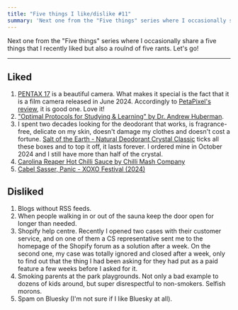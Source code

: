 ```yaml
---
title: "Five things I like/dislike #11"
summary: 'Next one from the "Five things" series where I occasionally share a five things that I recently liked but also a roulnd of five rants. Let''s go!'
---
```


Next one from the "Five things" series where I occasionally share a five things that I recently liked but also a roulnd of five rants. Let's go!

---

## Liked

1. [PENTAX 17](https://pentax.eu/products/pentax-17) is a beautiful camera. What makes it special is the fact that it is a film camera released in June 2024. Accordingly to [PetaPixel's review](https://petapixel.com/2024/06/17/pentax-17-review-a-brand-new-film-experience-worth-having/), it is good one. Love it!
1. ["Optimal Protocols for Studying & Learning" by Dr. Andrew Huberman](https://www.hubermanlab.com/episode/optimal-protocols-for-studying-learning).
1. I spent two decades looking for the deodorant that works, is fragrance-free, delicate on my skin, doesn't damage my clothes and doesn't cost a fortune. [Salt of the Earth - Natural Deodorant Crystal Classic](https://www.amazon.co.uk/dp/B008E4O85C) ticks all these boxes and to top it off, it lasts forever. I ordered mine in October 2024 and I still have more than half of the crystal.
1. [Carolina Reaper Hot Chilli Sauce by Chilli Mash Company](https://www.amazon.co.uk/dp/B084C18892)
1. [Cabel Sasser, Panic - XOXO Festival (2024)](https://youtu.be/Df_K7pIsfvg)

## Disliked

1. Blogs without RSS feeds.
1. When people walking in or out of the sauna keep the door open for longer than needed.
1. Shopify help centre. Recently I opened two cases with their customer service, and on one of them a CS representative sent me to the homepage of the Shopify forum as a solution after a week. On the second one, my case was totally ignored and closed after a week, only to find out that the thing I had been asking for they had put as a paid feature a few weeks before I asked for it.
1. Smoking parents at the park playgrounds. Not only a bad example to dozens of kids around, but super disrespectful to non-smokers. Selfish morons.
1. Spam on Bluesky (I'm not sure if I like Bluesky at all).
